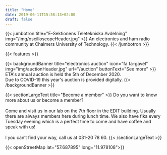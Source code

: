 ```yaml
---
title: "Home"
date: 2019-06-11T15:58:13+02:00
draft: false
---
```


{{< jumbotron title="E-Sektionens Teletekniska Avdelning" img="/img/oscilloscopeHeader.jpg" >}}
  An electronics and ham radio community at Chalmers University of Technology.
{{< /jumbotron >}}

{{< features >}}

{{< backgroundBanner title="electronics auction" icon="fa fa-gavel" img="img/auctionHeader.jpg" url="/auction" buttonText="See more" >}}
ETA's annual auction is held the 5th of December 2020. <br>Due to COVID-19 this year's auction is provided digitally.
{{< /backgroundBanner >}}

{{< sectionLargeText title="Become a member" >}}
  Do you want to know more about us or become a member?
  <br><br>
  Come and visit us in our lab on the 7th floor in the EDIT building. Usually there are always members here during lunch time. We also have fika every Tuesday evening which is a perfect time to come and have coffee and speak with us!
  <br><br>
  I you can’t find your way, call us at 031-20 78 60.
{{< /sectionLargeText >}}

{{< openStreetMap lat="57.687895" long="11.978108">}}
